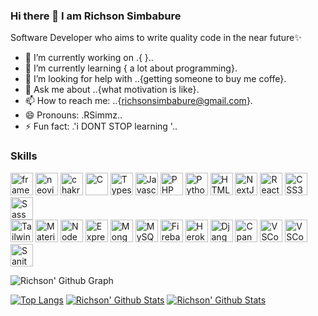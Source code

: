 ### Hi there 👋 I am Richson Simbabure


 Software Developer who aims to write quality code in the near future✨ 

- 🔭 I’m currently working on .{ }..
- 🌱 I’m currently learning { a lot about programming}.
- 🤔 I’m looking for help with ..{getting someone to buy me coffe}.
- 💬 Ask me about ..{what motivation is like}.
- 📫 How to reach me: ..{richsonsimbabure@gmail.com}.
- 😄 Pronouns: .RSimmz..
- ⚡ Fun fact: .'i DONT STOP learning '..



### Skills

<p align="left">
   <a href="https://framer.com" target="_blank" rel="noreferrer"><img src="https://miro.medium.com/max/3150/1*F6ufPKgGbyUPkWLZ-16ycw.png" width="36" height="36" alt="framer" /></a>
  <a href="https://neovim.io" target="_blank" rel="noreferrer"><img src="https://upload.wikimedia.org/wikipedia/commons/thumb/3/3a/Neovim-mark.svg/1200px-Neovim-mark.svg.png" width="36" height="36" alt="neovim" /></a>
 <a href="https://chakra-ui.com" target="_blank" rel="noreferrer"><img src="https://images.opencollective.com/chakra-ui-pro/61bd1dd/logo/256.png" width="36" height="36" alt="chakra" /></a>
<a href="https://docs.microsoft.com/en-us/cpp/?view=msvc-170" target="_blank" rel="noreferrer"><img src="https://raw.githubusercontent.com/danielcranney/readme-generator/main/public/icons/skills/c-colored.svg" width="36" height="36" alt="C" /></a>
<a href="https://www.typescriptlang.org/" target="_blank" rel="noreferrer"><img src="https://raw.githubusercontent.com/danielcranney/readme-generator/main/public/icons/skills/typescript-colored.svg" width="36" height="36" alt="Typescript" /></a>
<a href="https://developer.mozilla.org/en-US/docs/Web/JavaScript" target="_blank" rel="noreferrer"><img src="https://raw.githubusercontent.com/danielcranney/readme-generator/main/public/icons/skills/javascript-colored.svg" width="36" height="36" alt="Javascript" /></a>
<a href="https://www.php.net/" target="_blank" rel="noreferrer"><img src="https://raw.githubusercontent.com/danielcranney/readme-generator/main/public/icons/skills/php-colored.svg" width="36" height="36" alt="PHP" /></a>
<a href="https://www.python.org/" target="_blank" rel="noreferrer"><img src="https://raw.githubusercontent.com/danielcranney/readme-generator/main/public/icons/skills/python-colored.svg" width="36" height="36" alt="Python" /></a>
<a href="https://developer.mozilla.org/en-US/docs/Glossary/HTML5" target="_blank" rel="noreferrer"><img src="https://raw.githubusercontent.com/danielcranney/readme-generator/main/public/icons/skills/html5-colored.svg" width="36" height="36" alt="HTML5" /></a>
<a href="https://nextjs.org/docs" target="_blank" rel="noreferrer"><img src="https://raw.githubusercontent.com/danielcranney/readme-generator/main/public/icons/skills/nextjs-colored.svg" width="36" height="36" alt="NextJs" /></a>
<a href="https://reactjs.org/" target="_blank" rel="noreferrer"><img src="https://raw.githubusercontent.com/danielcranney/readme-generator/main/public/icons/skills/react-colored.svg" width="36" height="36" alt="React" /></a>
<a href="https://www.w3.org/TR/CSS/#css" target="_blank" rel="noreferrer"><img src="https://raw.githubusercontent.com/danielcranney/readme-generator/main/public/icons/skills/css3-colored.svg" width="36" height="36" alt="CSS3" /></a>
<a href="https://sass-lang.com/" target="_blank" rel="noreferrer"><img src="https://raw.githubusercontent.com/danielcranney/readme-generator/main/public/icons/skills/sass-colored.svg" width="36" height="36" alt="Sass" /></a> </br>
<a href="https://tailwindcss.com/" target="_blank" rel="noreferrer"><img src="https://raw.githubusercontent.com/danielcranney/readme-generator/main/public/icons/skills/tailwindcss-colored.svg" width="36" height="36" alt="TailwindCSS" /></a>
<a href="https://mui.com/" target="_blank" rel="noreferrer"><img src="https://raw.githubusercontent.com/danielcranney/readme-generator/main/public/icons/skills/materialui-colored.svg" width="36" height="36" alt="Material UI" /></a>
<a href="https://nodejs.org/en/" target="_blank" rel="noreferrer"><img src="https://raw.githubusercontent.com/danielcranney/readme-generator/main/public/icons/skills/nodejs-colored.svg" width="36" height="36" alt="NodeJS" /></a>
<a href="https://expressjs.com/" target="_blank" rel="noreferrer"><img src="https://raw.githubusercontent.com/danielcranney/readme-generator/main/public/icons/skills/express-colored.svg" width="36" height="36" alt="Express" /></a>
<a href="https://www.mongodb.com/" target="_blank" rel="noreferrer"><img src="https://raw.githubusercontent.com/danielcranney/readme-generator/main/public/icons/skills/mongodb-colored.svg" width="36" height="36" alt="MongoDB" /></a>
<a href="https://www.mysql.com/" target="_blank" rel="noreferrer"><img src="https://raw.githubusercontent.com/danielcranney/readme-generator/main/public/icons/skills/mysql-colored.svg" width="36" height="36" alt="MySQL" /></a>
<a href="https://firebase.google.com/" target="_blank" rel="noreferrer"><img src="https://raw.githubusercontent.com/danielcranney/readme-generator/main/public/icons/skills/firebase-colored.svg" width="36" height="36" alt="Firebase" /></a>
<a href="https://www.heroku.com/" target="_blank" rel="noreferrer"><img src="https://raw.githubusercontent.com/danielcranney/readme-generator/main/public/icons/skills/heroku-colored.svg" width="36" height="36" alt="Heroku" /></a>
<a href="https://www.djangoproject.com/" target="_blank" rel="noreferrer"><img src="https://raw.githubusercontent.com/danielcranney/readme-generator/main/public/icons/skills/django-colored.svg" width="36" height="36" alt="Django" /></a>
 <a href="https://cpanel.com/" target="_blank" rel="noreferrer"><img src="https://www.svgrepo.com/show/353612/cpanel.svg" width="36" height="36" alt="Cpanel" /></a>
 <a href="#" target="_blank" rel="noreferrer"><img src="https://www.svgrepo.com/show/374171/vscode.svg" width="36" height="36" alt="VSCode" /></a>
 <a href="https://google.com" target="_blank" rel="noreferrer"><img src="https://www.svgrepo.com/show/355037/google.svg" width="36" height="36" alt="VSCode" /></a>
  <a href="https://sanity.io" target="_blank" rel="noreferrer"><img src="https://avatars.githubusercontent.com/u/17177659?s=280&v=4" width="36" height="36" alt="Sanity" /></a>
</p>
 

![Richson' Github Graph](https://github-profile-summary-cards.vercel.app/api/cards/profile-details?username=rsimmz98&theme=github_dark)

[![Top Langs](https://github-readme-stats.vercel.app/api/top-langs/?username=RSimmz98&layout=compact)](https://github.com/anuraghazra/github-readme-stats)
[![Richson' Github Stats](https://github-readme-streak-stats.herokuapp.com/?user=RSimmz98&theme=tokyonight)]()
[![Richson' Github Stats](https://github-readme-stats.vercel.app/api?username=RSimmz98&show_icons=true&theme=github_dark)]()






